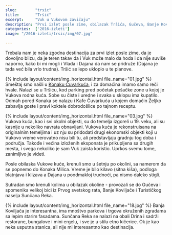 ```yaml
---
slug:        "trsic"
title:       "Tršić"
excerpt:     "Vuk u Vukovom zavičaju"
description: "Prvi izlet posle zime, obilazak Tršića, Gučeva, Banje Koviljače i Sunčane Reke"
categories:  ['2016-izleti']
image: "/2016-izleti/trsic/img/07.jpg"

---
```


Trebala nam je neka zgodna destinacija za prvi izlet posle zime, da je dovoljno blizu, da je teren takav da i Vuk može
malo da hoda i da nije suviše naporno, kako bi mi mogli i Vlada i Dajana da nam se pridruže (Dajana je tada već bila vrlo 
trudna). Tršić se lepo uklopio u te planove.

{% include layout/content/img_horizontal.html file_name="01.jpg" %}
Smeštaj smo našli u <a href="https://www.facebook.com/Konak-%C4%8Cuvarku%C4%87a-1566206790283956/" target="_blank">Konaku Čuvarkuća</a>, 
i za domaćina imamo samo reči hvale. Nalazi se u Tršiću, kod parking pred početak pešačke zone u kojoj je Vukova rodna 
kuća. Sobe su čiste i uredne i svaka u sklopu ima kupatilo. Odmah pored Konaka se nalazu i Kafe Čuvarkuća u kojem
domaćin Željko zabavlja goste i pravi koktele dobrodošlice po tajnom receptu.

{% include layout/content/img_horizontal.html file_name="03.jpg" %}
Vukova kuća, kao i svi okolni objekti, su do temelja izgoreli u 19. veku, ali su kasnije u nekoliko navrata obnavljani.
Vukova kuća je rekonstruisana na originalnim temeljima i uz nju su pridodati drugi ekonomski objekti koji u Vukovo vreme 
verovatno nisu bili tu, ali predstavljaju gradnju tog doba i područja. Takođe i većina izloženih eksponata je prikupljena
sa drugih mesta, i svega nekoliko je sam Vuk zaista koristio. Uprkos svemu tome, zanimljivo je videti.

Posle obilaska Vukove kuće, krenuli smo u šetnju po okolini, sa namerom da se popnemo do Konaka Milica. Vreme je bilo
kilavo (sitna kiša), podloga blatnjava i klizava a Dajana u poodmakloj trudnoći, pa nismo daleko stigli.

Sutradan smo krenuli kolima u obilazak okoline - provozali se do Gučeva i spomenika velikoj bici iz Prvog svetskog rata,
Banje Koviljače i Turističkog naselja Sunčana Reka.

{% include layout/content/img_horizontal.html file_name="18.jpg" %}
Banja Koviljača je interesantna, ima mnoštvo parkova i trgova okruženih zgradama sa lepim starim fasadama. Sunčana Reka
se nalazi na obali Drina i sadrži restorane, bungalove i mini ergelu, i sve je u stilu etno kičerice. Ok je kao neka usputna 
stanica, ali nije mi interesantno kao destinacija.